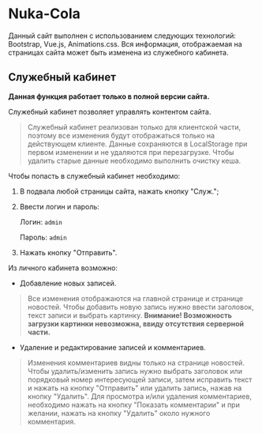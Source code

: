 # Nuka-Cola
Данный сайт выполнен с использованием следующих технологий: Bootstrap, Vue.js, Animations.css.
Вся информация, отображаемая на страницах сайта может быть изменена из служебного кабинета. 
## Служебный кабинет
**Данная функция работает только в полной версии сайта.**

Служебный кабинет позволяет управлять контентом сайта. 
> Служебный кабинет реализован только для клиентской части, поэтому все изменения будут отображаться только на действующем клиенте. Данные сохраняются в LocalStorage при первом изменении и не удаляются при перезагрузке. Чтобы удалить старые данные необходимо выполнить очистку кеша.

Чтобы попасть в служебный кабинет необходимо: 
1. В подвала любой страницы сайта, нажать кнопку "Служ.";
2. Ввести логин и пароль:
   
   Логин: `admin`
   
   Пароль: `admin`
   
3. Нажать кнопку "Отправить".

Из личного кабинета возможно: 

- Добавление новых записей.
> Все изменения отображаются на главной странице и странице новостей.
Чтобы добавить новую запись нужно ввести заголовок, текст записи и выбрать картинку.
**Внимание! Возможность загрузки картинки невозможна, ввиду отсутствия серверной части.**

- Удаление и редактирование записей и комментариев.
> Изменения комментариев видны только на странице новостей.
Чтобы удалить/изменить запись нужно выбрать заголовок или порядковый номер интересующей записи, затем исправить текст и нажать на кнопку "Отправить" или удалить запись, нажав на кнопку "Удалить".
Для просмотра и/или удаления комментариев, необходимо нажать на кнопку "Показать комментарии" и при желании, нажать на кнопку "Удалить" около нужного комментария.
